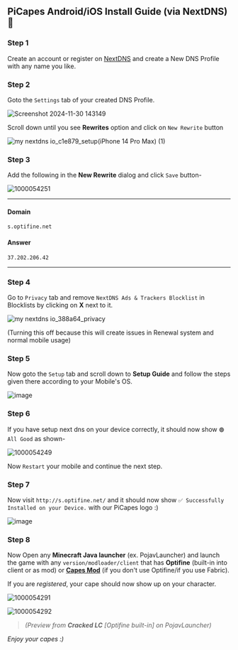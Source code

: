 ## PiCapes Android/iOS Install Guide (via NextDNS) 📲
### Step 1
Create an account or register on [NextDNS](https://my.nextdns.io/login) and create a New DNS Profile with any name you like.

### Step 2
Goto the `Settings` tab of your created DNS Profile.

![Screenshot 2024-11-30 143149](https://github.com/user-attachments/assets/6480063c-69c6-4cd8-bf63-828648cfa911)

Scroll down until you see **Rewrites** option and click on `New Rewrite` button
  
![my nextdns io_c1e879_setup(iPhone 14 Pro Max) (1)](https://github.com/user-attachments/assets/f17a4a74-3ab5-42a9-a9fb-ffa7ef2ed507)

### Step 3
Add the following in the **New Rewrite** dialog and click `Save` button-
  
![1000054251](https://github.com/user-attachments/assets/ed200521-ba94-4151-9284-c475db01134e)

<hr>

#### Domain
```
s.optifine.net
```

#### Answer
```
37.202.206.42
```
<hr>

### Step 4
Go to `Privacy` tab and remove `NextDNS Ads & Trackers Blocklist`  in Blocklists by clicking on **X** next to it.

![my nextdns io_388a64_privacy](https://github.com/user-attachments/assets/e57a8343-e7a5-4aac-8962-d1e2d38e0aa8)

(Turning this off because this will create issues in Renewal system and normal mobile usage)
### Step 5
Now goto the `Setup` tab and scroll down to **Setup Guide** and follow the steps given there according to your Mobile's OS.
  
![image](https://github.com/user-attachments/assets/3b3ef85f-a414-4576-b16a-2b28def90b63)

### Step 6
If you have setup next dns on your device correctly, it should now show `🟢 All Good` as shown-

![1000054249](https://github.com/user-attachments/assets/b314d164-2cbc-4321-8acf-e2bb67e93e11)

Now `Restart` your mobile and continue the next step. 

### Step 7
Now visit `http://s.optifine.net/` and it should now show `✅ Successfully Installed on your Device.` with our PiCapes logo :)

![image](https://github.com/user-attachments/assets/8867f418-c994-4e4e-9a68-551b79544809)

### Step 8
Now Open any **Minecraft Java launcher** (ex. PojavLauncher) and launch the game with any `version/modloader/client` that has **Optifine** (built-in into client or as mod) or [**Capes Mod**](https://modrinth.com/mod/capes) (if you don't use Optifine/if you use Fabric). 

If you are _registered_, your cape should now show up on your character.

![1000054291](https://github.com/user-attachments/assets/528f06a7-9e7a-4d6e-863a-326a3ba69b60)

![1000054292](https://github.com/user-attachments/assets/a0af4303-402b-42f2-b4cb-49e92c83ba35)
> _(Preview from **Cracked LC** [Optifine built-in] on PojavLauncher)_

_Enjoy your capes :)_



